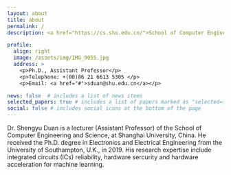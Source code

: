 ```yaml
---
layout: about
title: about
permalink: /
description: <a href="https://cs.shu.edu.cn/">School of Computer Engineering and Science, Shanghai University</a>. China.

profile:
  align: right
  image: /assets/img/IMG_9055.jpg
  address: >
    <p>Ph.D., Assistant Professor</p>
    <p>Telephone: +(00)86 21 6613 5305 </p>
    <p>Email: <a href="#">sduan@shu.edu.cn</a></p>

news: false  # includes a list of news items
selected_papers: true # includes a list of papers marked as "selected={true}"
social: false # includes social icons at the bottom of the page
---
```


Dr. Shengyu Duan is a lecturer (Assistant Professor) of the School of Computer Engineering and Science, at Shanghai University, China. He received the Ph.D. degree in Electronics and Electrical Engineering from the University of Southampton, U.K., in 2019. His research expertise include integrated circuits (ICs) reliability, hardware sercurity and hardware acceleration for machine learning.  
